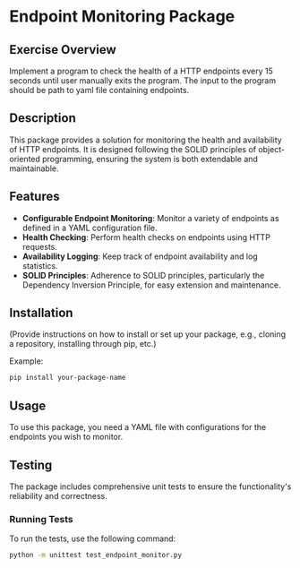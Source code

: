 
# Endpoint Monitoring Package

## Exercise Overview

Implement a program to check the health of a HTTP endpoints every 15 seconds until user manually exits the program. The input to the program should be path to yaml file containing endpoints. 

## Description

This package provides a solution for monitoring the health and availability of HTTP endpoints. It is designed following the SOLID principles of object-oriented programming, ensuring the system is both extendable and maintainable.

## Features

- **Configurable Endpoint Monitoring**: Monitor a variety of endpoints as defined in a YAML configuration file.
- **Health Checking**: Perform health checks on endpoints using HTTP requests.
- **Availability Logging**: Keep track of endpoint availability and log statistics.
- **SOLID Principles**: Adherence to SOLID principles, particularly the Dependency Inversion Principle, for easy extension and maintenance.

## Installation

(Provide instructions on how to install or set up your package, e.g., cloning a repository, installing through pip, etc.)

Example:
```bash
pip install your-package-name
```

## Usage

To use this package, you need a YAML file with configurations for the endpoints you wish to monitor.

## Testing

The package includes comprehensive unit tests to ensure the functionality's reliability and correctness.

### Running Tests

To run the tests, use the following command:

```bash
python -m unittest test_endpoint_monitor.py
```
